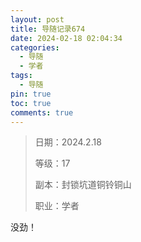 ```yaml
---
layout: post
title: 导随记录674
date: 2024-02-18 02:04:34
categories:
  - 导随
  - 学者
tags:
  - 导随
pin: true
toc: true
comments: true
---
```

> 日期：2024.2.18
>
> 等级：17
>
> 副本：封锁坑道铜铃铜山
>
> 职业：学者

没劲！